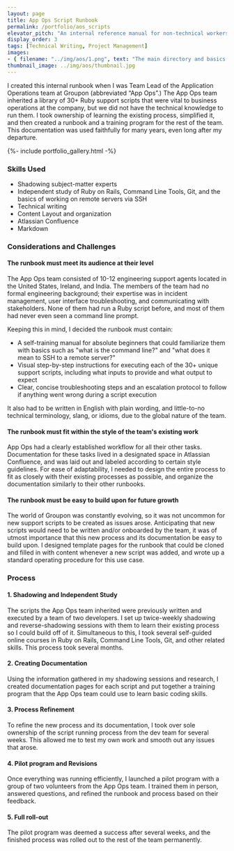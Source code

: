 ```yaml
---
layout: page
title: App Ops Script Runbook
permalink: /portfolio/aos_scripts
elevator_pitch: "An internal reference manual for non-technical workers to run Ruby"
display_order: 3
tags: [Technical Writing, Project Management]
images:
- { filename: "../img/aos/1.png", text: "The main directory and basics page of the runbook in Confluence"}
thumbnail_image: ../img/aos/thumbnail.jpg
---
```


<div class="content" markdown=1>

I created this internal runbook when I was Team Lead of the Application Operations team at Groupon (abbreviated “App Ops”.) The App Ops team inherited a library of 30+ Ruby support scripts that were vital to business operations at the company, but we did not have the technical knowledge to run them. I took ownership of learning the existing process, simplified it, and then created a runbook and a training program for the rest of the team. This documentation was used faithfully for many years, even long after my departure.

</div>

{%- include portfolio_gallery.html -%}

<div class="content" markdown=1>

### Skills Used
* Shadowing subject-matter experts
* Independent study of Ruby on Rails, Command Line Tools, Git, and the basics of working on remote servers via SSH
* Technical writing
* Content Layout and organization
* Atlassian Confluence
* Markdown

### Considerations and Challenges

#### The runbook must meet its audience at their level
The App Ops team consisted of 10-12 engineering support agents located in the United States, Ireland, and India. The members of the team had no formal engineering background; their expertise was in incident management, user interface troubleshooting, and communicating with stakeholders. None of them had run a Ruby script before, and most of them had never even seen a command line prompt.

Keeping this in mind, I decided the runbook must contain:
* A self-training manual for absolute beginners that could familiarize them with basics such as "what is the command line?" and "what does it mean to SSH to a remote server?"
* Visual step-by-step instructions for executing each of the 30+ unique support scripts, including what inputs to provide and what output to expect
* Clear, concise troubleshooting steps and an escalation protocol to follow if anything went wrong during a script execution

It also had to be written in English with plain wording, and little-to-no technical terminology, slang, or idioms, due to the global nature of the team.

#### The runbook must fit within the style of the team's existing work
App Ops had a clearly established workflow for all their other tasks. Documentation for these tasks lived in a designated space in Atlassian Confluence, and was laid out and labeled according to certain style guidelines. For ease of adaptability, I needed to design the entire process to fit as closely with their existing processes as possible, and organize the documentation similarly to their other runbooks.

#### The runbook must be easy to build upon for future growth
The world of Groupon was constantly evolving, so it was not uncommon for new support scripts to be created as issues arose. Anticipating that new scripts would need to be written and/or onboarded by the team, it was of utmost importance that this new process and its documentation be easy to build upon. I designed template pages for the runbook that could be cloned and filled in with content whenever a new script was added, and wrote up a standard operating procedure for this use case.

### Process
#### 1. Shadowing and Independent Study
The scripts the App Ops team inherited were previously written and executed by a team of two developers. I set up twice-weekly shadowing and reverse-shadowing sessions with them to learn their existing process so I could build off of it. Simultaneous to this, I took several self-guided online courses in Ruby on Rails, Command Line Tools, Git, and other related skills. This process took several months.
#### 2. Creating Documentation
Using the information gathered in my shadowing sessions and research, I created documentation pages for each script and put together a training program that the App Ops team could use to learn basic coding skills.
#### 3. Process Refinement
To refine the new process and its documentation, I took over sole ownership of the script running process from the dev team for several weeks. This allowed me to test my own work and smooth out any issues that arose.
#### 4. Pilot program and Revisions
Once everything was running efficiently, I launched a pilot program with a group of two volunteers from the App Ops team. I trained them in person, answered questions, and refined the runbook and process based on their feedback.
#### 5. Full roll-out
The pilot program was deemed a success after several weeks, and the finished process was rolled out to the rest of the team permanently.

</div>